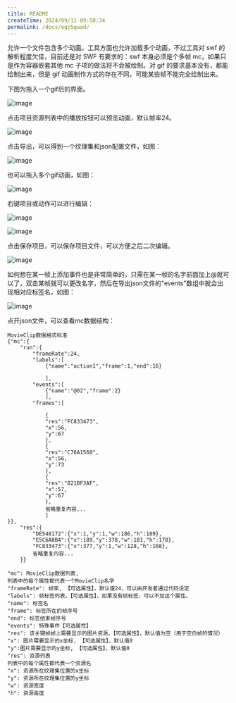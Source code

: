 ```yaml
---
title: README
createTime: 2024/09/11 09:50:34
permalink: /docs/egj5qwad/
---
```


允许一个文件包含多个动画。工具方面也允许加载多个动画，不过工具对 swf 的解析程度欠佳，目前还是对 SWF 有要求的：swf 本身必须是个多帧 mc，如果只是作为容器嵌套其他 mc 子项的做法将不会被绘制。对 gif 的要求基本没有，都能绘制出来，但是 gif 动画制作方式的存在不同，可能某些帧不能完全绘制出来。

下图为拖入一个gif后的界面。

![image](1.PNG)

点击项目资源列表中的播放按钮可以预览动画，默认帧率24。

![image](2.png)

点击导出，可以得到一个纹理集和json配置文件，如图：

![image](3.PNG)

也可以拖入多个gif动画，如图：

![image](4.PNG)

右键项目或动作可以进行编辑：

![image](5.png)

![image](6.png)

点击保存项目，可以保存项目文件，可以方便之后二次编辑。

![image](7.PNG)

如何想在某一帧上添加事件也是非常简单的，只需在某一帧的名字前面加上@就可以了，双击某帧就可以更改名字，然后在导出json文件的"events"数组中就会出现相对应标签名，如图：

![image](8.png)

点开json文件，可以查看mc数据结构：


```
MovieClip数据格式标准
{"mc":{
	"run":{
		"frameRate":24,
		"labels":[
			{"name":"action1","frame":1,"end":16}
			
			],
		"events":[
			{"name":"@02","frame":2}
			],
		"frames":[
			
			{
			"res":"FC833473",
			"x":56,
			"y":67
			},
			{
			"res":"C76A1560",
			"x":56,
			"y":73
			},
			{
			"res":"821BF3AF",
			"x":57,
			"y":67
			},
			省略重复内容...
			]
}},
	"res":{
		"DE548172":{"x":1,"y":1,"w":186,"h":189},
		"E5C6A8B4":{"x":189,"y":378,"w":181,"h":178},
		"FC833473":{"x":377,"y":1,"w":128,"h":168},
		省略重复内容...
	}}
```

```
"mc": MovieClip数据列表, 
列表中的每个属性都代表一个MovieClip名字
"frameRate": 帧率, 【可选属性】，默认值24，可以由开发者通过代码设定
"labels": 帧标签列表，【可选属性】，如果没有帧标签，可以不加这个属性。
"name": 标签名
"frame": 标签所在的帧序号
"end": 标签结束帧序号
"events": 特殊事件【可选属性】
"res": 该关键帧帧上需要显示的图片资源，【可选属性】，默认值为空（用于空白帧的情况）
"x": 图片需要显示的x坐标, 【可选属性】，默认值0
"y":图片需要显示的y坐标, 【可选属性】，默认值0
"res": 资源列表
列表中的每个属性都代表一个资源名
"x": 资源所在纹理集位置的x坐标
"y": 资源所在纹理集位置的y坐标
"w": 资源宽度
"h": 资源高度
```